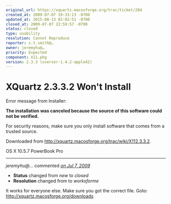 ```yaml
---
original_url: https://xquartz.macosforge.org/trac/ticket/284
created_at: 2009-07-07 19:33:13 -0700
updated_at: 2015-08-13 02:02:51 -0700
closed_at: 2009-07-07 22:59:57 -0700
status: closed
type: usability
resolution: Cannot Reproduce
reporter: s.t.smith@…
owner: jeremyhu@…
priority: Expected
component: X11.pkg
version: 2.3.3 (xserver-1.4.2-apple42)
---
```


XQuartz 2.3.3.2 Won't Install
=============================


Error message from Installer:

**The installation was canceled because the source of this software could not be verified.**

For security reasons, make sure you only install software that comes from a trusted source.

Downloaded from <http://xquartz.macosforge.org/trac/wiki/X112.3.3.2>.

OS X 10.5.7
PowerBook Pro



---

*jeremyhu@…* commented *[on Jul 7, 2009](https://xquartz.macosforge.org/trac/ticket/284#comment:1 "July 7, 2009 at 10:59 PM PDT")*

-   **Status** changed from *new* to *closed*
-   **Resolution** changed from to *worksforme*

It works for everyone else. Make sure you got the correct file. Goto: <http://xquartz.macosforge.org/downloads>



